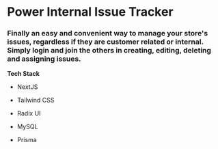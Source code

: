 # Power Internal Issue Tracker

### Finally an easy and convenient way to manage your store's issues, regardless if they are customer related or internal. Simply login and join the others in creating, editing, deleting and assigning issues. 

**Tech Stack**

- NextJS
- Tailwind CSS
- Radix UI

- MySQL
- Prisma
